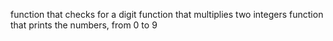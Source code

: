 function that checks for a digit
function that multiplies two integers
function that prints the numbers, from 0 to 9
